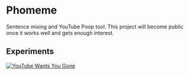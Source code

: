 # Phomeme
Sentence mixing and YouTube Poop tool.
This project will become public once it works well and gets enough interest.
## Experiments
[![YouTube Wants You Gone](https://img.youtube.com/vi/B6BDVJbobwY/0.jpg)](https://www.youtube.com/watch?v=B6BDVJbobwY)
